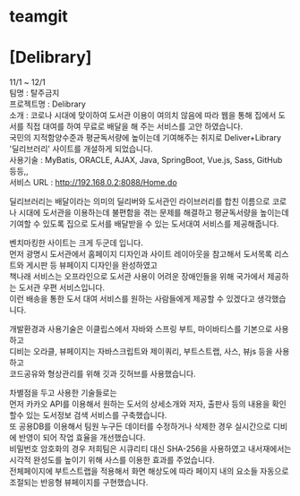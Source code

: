# teamgit
# [Delibrary]

11/1 ~ 12/1  
팀명       :  탈주금지   
프로젝트명    :  Delibrary  
소개      :   코로나 시대에 맞이하여 도서관 이용이 여의치 않음에 따라 웹을 통해 집에서 도서를 직접 대여를 하여 무료로 배달을 해 주는 서비스를 고안 하였습니다.  
국민의 지적함양수준과 평균독서량에 높이는데 기여해주는 취지로 Deliver+Library '딜리브러리' 사이트를 개설하게 되었습니다.  
사용기술      :   MyBatis, ORACLE, AJAX, Java, SpringBoot, Vue.js, Sass, GitHub 등등,,  
서비스 URL    :   http://192.168.0.2:8088/Home.do  
    
딜리브러리는 배달이라는 의미의 딜리버와 도서관인 라이브러리를 합친 이름으로 코로나 시대에 도서관을 이용하는데 불편함을 겪는 문제를 해결하고 평균독서량을 높이는데 기여할 수 있도록 집으로 도서를 배달받을 수 있는 도서대여 서비스를 제공해줍니다.  
  
벤치마킹한 사이트는 크게 두군데 입니다.  
먼저 광명시 도서관에서 홈페이지 디자인과 사이트 레이아웃을 참고해서 도서목록 리스트와 게시판 등 뷰페이지 디자인을 완성하였고  
책나래 서비스는 오프라인으로 도서관 사용이 어려운 장애인들을 위해 국가에서 제공하는 도서관 우편 서비스입니다.   
이런 배송을 통한 도서 대여 서비스를 원하는 사람들에게 제공할 수 있겠다고 생각했습니다.  
  
개발환경과 사용기술은 이클립스에서 자바와 스프링 부트, 마이바티스를 기본으로 사용하고  
디비는 오라클, 뷰페이지는 자바스크립트와 제이쿼리, 부트스트랩, 사스, 뷰js 등을 사용하고  
코드공유와 형상관리를 위해 깃과 깃허브를 사용했습니다.  
  
차별점을 두고 사용한 기술들로는  
먼저 카카오 API를 이용해서 원하는 도서의 상세소개와 저자, 출판사 등의 내용을 확인할수 있는 도서정보 검색 서비스를 구축했습니다.   
또 공용DB를 이용해서 팀원 누구든 데이터를 수정하거나 삭제한 경우 실시간으로 디비에 반영이 되어 작업 효율을 개선했습니다.  
비밀번호 암호화의 경우 저희팀은 시큐리티 대신 SHA-256을 사용하였고 내서재에서는 시각적 완성도를 높이기 위해 사스를 이용한 효과를 주었습니다.  
전체페이지에 부트스트랩을 적용해서 화면 해상도에 따라 페이지 내의 요소들 자동으로 조절되는 반응형 뷰페이지를 구현했습니다.  

  
